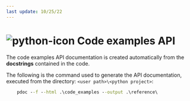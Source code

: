 ```yaml
---
last update: 10/25/22
---
```


# ![python-icon](../../media/icons/python-icon.svg) Code examples API 

The code examples API documentation is created automatically from the **docstrings** contained in the code.  

The following is the command used to generate the API documentation, executed from the directory: `<user path>\<python project>`:

```cmd
    pdoc --f --html .\code_examples --output .\reference\
```

